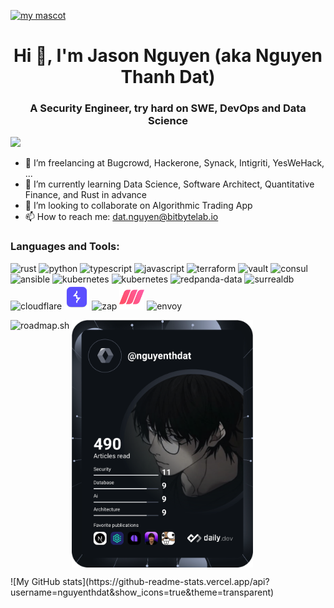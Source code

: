 [![my mascot](https://furrycdn.org/img/view/2020/9/23/33269.gif)]()

<h1 align="center"> Hi 👋, I'm Jason Nguyen (aka Nguyen Thanh Dat) </h1>
<h3 align="center">A Security Engineer, try hard on SWE, DevOps and Data Science </h3>

![](https://komarev.com/ghpvc/?username=nguyenthdat)

- 🔭 I’m freelancing at Bugcrowd, Hackerone, Synack, Intigriti, YesWeHack, ...
- 🌱 I’m currently learning Data Science, Software Architect, Quantitative Finance, and Rust in advance
- 👯 I’m looking to collaborate on Algorithmic Trading App
- 📫 How to reach me: dat.nguyen@bitbytelab.io

<h3 align="left">Languages and Tools:</h3>
<p align="left"> 
<img src="https://www.nicepng.com/png/full/308-3084680_rust-programming-language-rust-programming-language-logo.png" alt="rust" width="40" height="40"/> 
<img src="https://upload.wikimedia.org/wikipedia/commons/thumb/c/c3/Python-logo-notext.svg/1869px-Python-logo-notext.svg.png" alt="python" width="40" height="40"/> 
<img src="https://w7.pngwing.com/pngs/915/519/png-transparent-typescript-hd-logo-thumbnail.png" alt="typescript" width="40" height="40"/>
<img src="https://upload.wikimedia.org/wikipedia/commons/thumb/6/6a/JavaScript-logo.png/800px-JavaScript-logo.png" alt="javascript" width="40" height="40"/>
<img src="https://static-00.iconduck.com/assets.00/terraform-icon-1803x2048-hodrzd3t.png" alt="terraform" width="40" height="40"/>  
<img src="https://cdn.freebiesupply.com/logos/large/2x/vault-1-logo-black-and-white.png" alt="vault" width="40" height="40"/>
<img src="https://seeklogo.com/images/C/consul-logo-1518D89C67-seeklogo.com.png" alt="consul" width="40" height="40"/>
<img src="https://logos-download.com/wp-content/uploads/2016/10/Ansible_logo.png" alt="ansible" width="40" height="40"/>
<img src="https://upload.wikimedia.org/wikipedia/commons/thumb/3/39/Kubernetes_logo_without_workmark.svg/2109px-Kubernetes_logo_without_workmark.svg.png" alt="kubernetes" width="40" height="40"/>
<img src="https://cdn-icons-png.flaticon.com/512/919/919853.png" alt="kubernetes" width="40" height="40"/>
<img src="https://images.ctfassets.net/paqvtpyf8rwu/GeLUVavqqxhFZolzU9jM3/3b8dddc74a632e63f17e0a5e40b971bb/super-panda-update.svg" alt="redpanda-data" width="40" height="40"/>
<img src="https://surrealdb.com/static/img/assets/icon/icon-3fccfc517c1fa85d61441f736f7bb6ac.svg" alt="surrealdb" width="40" height="40"/>
<img src="https://upload.wikimedia.org/wikipedia/commons/thumb/9/94/Cloudflare_Logo.png/480px-Cloudflare_Logo.png" alt="cloudflare" width="40" height="40"/>
<img src="./images/burp-suite-logo.png" alt="burp" width="40" height="40"/>
<img src="https://avatars.githubusercontent.com/u/6716868?s=280&v=4" alt="zap" width="40" height="40"/>
<img src="https://raw.githubusercontent.com/meilisearch/integration-guides/main/assets/logos/logo.svg" alt="meilisearch" width="40" height="40"/>
<img src="https://seeklogo.com/images/E/envoy-proxy-logo-AA21B06AE5-seeklogo.com.png" alt="envoy" width="40" height="40"/>
</p>

<p><img align="left" src="https://api.roadmap.sh/v1-badge/tall/64a02cf5d99c9d6731a59ac1?variant=dark" alt="roadmap.sh"/></p>
<p>&nbsp;<img align="center" src="https://github.com/nguyenthdat/nguyenthdat/blob/main/devcard.svg" width="290" alt="Nguyen Thanh Dat's Dev Card"/></a></p>
![My GitHub stats](https://github-readme-stats.vercel.app/api?username=nguyenthdat&show_icons=true&theme=transparent)
